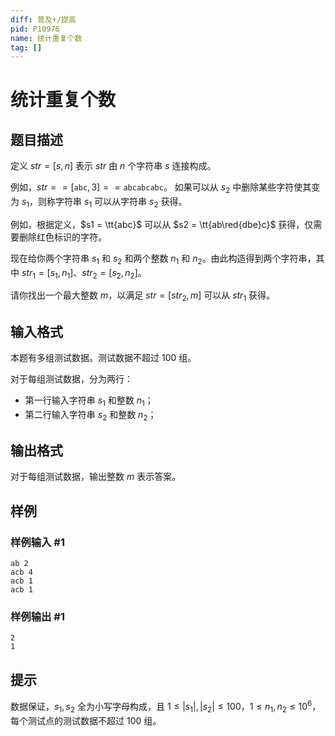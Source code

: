 ```yaml
---
diff: 普及+/提高
pid: P10976
name: 统计重复个数
tag: []
---
```

# 统计重复个数
## 题目描述

定义 $str = [s, n]$ 表示 $str$ 由 $n$ 个字符串 $s$ 连接构成。

例如，$str == [\texttt{abc}, 3] == \texttt{abcabcabc}$。
如果可以从 $s_2$ 中删除某些字符使其变为 $s_1$，则称字符串 $s_1$ 可以从字符串 $s_2$ 获得。

例如，根据定义，$s1 = \tt{abc}$ 可以从 $s2 = \tt{ab\red{dbe}c}$ 获得，仅需要删除红色标识的字符。

现在给你两个字符串 $s_1$ 和 $s_2$ 和两个整数 $n_1$ 和 $n_2$。由此构造得到两个字符串，其中 $str_1 = [s_1, n_1]$、$str_2 = [s_2, n_2]$。

请你找出一个最大整数 $m$，以满足 $str = [str_2, m]$ 可以从 $str_1$ 获得。
## 输入格式

本题有多组测试数据。测试数据不超过 $100$ 组。

对于每组测试数据，分为两行：
- 第一行输入字符串 $s_1$ 和整数 $n_1$；
- 第二行输入字符串 $s_2$ 和整数 $n_2$；
## 输出格式

对于每组测试数据，输出整数 $m$ 表示答案。
## 样例

### 样例输入 #1
```
ab 2
acb 4
acb 1
acb 1
```
### 样例输出 #1
```
2
1
```
## 提示

数据保证，$s_1,s_2$ 全为小写字母构成，且 $1\leq |s_1|,|s_2| \leq 100$，$1\leq n_1,n_2\leq 10^6$，每个测试点的测试数据不超过 $100$ 组。
